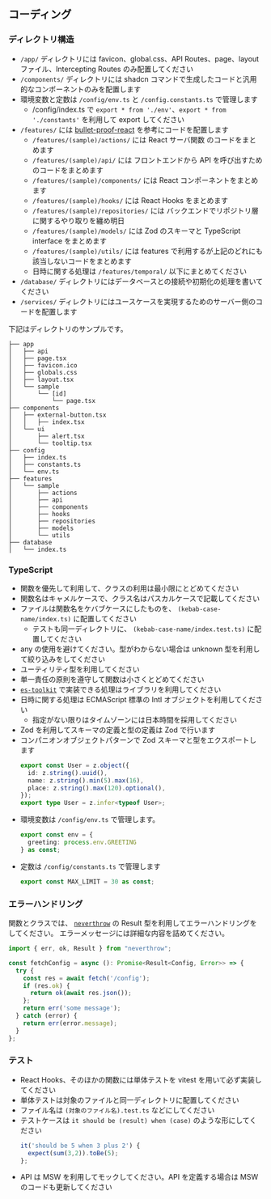 ## コーディング

### ディレクトリ構造
- `/app/` ディレクトリには favicon、global.css、API Routes、page、layout ファイル、Intercepting Routes のみ配置してください
- `/components/` ディレクトリには shadcn コマンドで生成したコードと汎用的なコンポーネントのみを配置します
- 環境変数と定数は `/config/env.ts` と `/config.constants.ts` で管理します
  - /config/index.ts で `export * from './env'`、`export * from './constants'` を利用して export してください
- `/features/` には [bullet-proof-react](https://github.com/alan2207/bulletproof-react) を参考にコードを配置します
  - `/features/(sample)/actions/` には React サーバ関数 のコードをまとめます
  - `/features/(sample)/api/` には フロントエンドから API を呼び出すためのコードをまとめます
  - `/features/(sample)/components/` には React コンポーネントをまとめます
  - `/features/(sample)/hooks/` には React Hooks をまとめます
  - `/features/(sample)/repositories/` には バックエンドでリポジトリ層に関するやり取りを纏め明日
  - `/features/(sample)/models/` には Zod のスキーマと TypeScript interface をまとめます
  - `/features/(sample)/utils/` には features で利用するが上記のどれにも該当しないコードをまとめます
  - 日時に関する処理は `/features/temporal/` 以下にまとめてください
- `/database/` ディレクトリにはデータベースとの接続や初期化の処理を書いてください
- `/services/` ディレクトリにはユースケースを実現するためのサーバー側のコードを配置します

下記はディレクトリのサンプルです。

```tree
├── app
│   ├── api
│   ├── page.tsx
│   ├── favicon.ico
│   ├── globals.css
│   ├── layout.tsx
│   └── sample
│       └── [id]
│           └── page.tsx
├── components
│   ├── external-button.tsx
│   │   ├── index.tsx
│   └── ui
│       ├── alert.tsx
│       └── tooltip.tsx
├── config
│   ├── index.ts
│   ├── constants.ts
│   └── env.ts
├── features
│   └── sample
│       ├── actions
│       ├── api
│       ├── components
│       ├── hooks
│       ├── repositories
│       ├── models
│       └── utils
├── database
│   └── index.ts
```

### TypeScript
- 関数を優先して利用して、クラスの利用は最小限にとどめてください
- 関数名はキャメルケースで、クラス名はパスカルケースで記載してください
- ファイルは関数名をケバブケースにしたものを、 `(kebab-case-name/index.ts)` に配置してください
  - テストも同一ディレクトリに、 `(kebab-case-name/index.test.ts)` に配置してください
- any の使用を避けてください。型がわからない場合は unknown 型を利用して絞り込みをしてください
- ユーティリティ型を利用してください
- 単一責任の原則を遵守して関数は小さくとどめてください
- [`es-toolkit`](https://es-toolkit.slash.page/) で実装できる処理はライブラリを利用してください
- 日時に関する処理は ECMAScript 標準の Intl オブジェクトを利用してください
  - 指定がない限りはタイムゾーンには日本時間を採用してください
- Zod を利用してスキーマの定義と型の定義は Zod で行います
- コンパニオンオブジェクトパターンで Zod スキーマと型をエクスポートします
  ```typescript
  export const User = z.object({
    id: z.string().uuid(),
    name: z.string().min(5).max(16),
    place: z.string().max(120).optional(),
  });
  export type User = z.infer<typeof User>;
  ```
- 環境変数は `/config/env.ts` で管理します。
  ```typescript
  export const env = {
    greeting: process.env.GREETING
  } as const;
  ```
- 定数は `/config/constants.ts` で管理します
  ```typescript
  export const MAX_LIMIT = 30 as const;
  ```

### エラーハンドリング
関数とクラスでは、 [`neverthrow`](https://github.com/supermacro/neverthrow) の Result 型を利用してエラーハンドリングをしてください。
エラーメッセージには詳細な内容を詰めてください。

```TypeScript
import { err, ok, Result } from "neverthrow";

const fetchConfig = async (): Promise<Result<Config, Error>> => {
  try {
    const res = await fetch('/config');
    if (res.ok) {
      return ok(await res.json());
    };
    return err('some message');
  } catch (error) {
    return err(error.message);
  }
};
```

### テスト
- React Hooks、そのほかの関数には単体テストを vitest を用いて必ず実装してください
- 単体テストは対象のファイルと同一ディレクトリに配置してください
- ファイル名は `(対象のファイル名).test.ts` などにしてください
- テストケースは `it should be (result) when (case)` のような形にしてください
  ```TypeScript
  it('should be 5 when 3 plus 2') {
    expect(sum(3,2)).toBe(5);
  };
  ```
- API は MSW を利用してモックしてください。API を定義する場合は MSW のコードも更新してください
